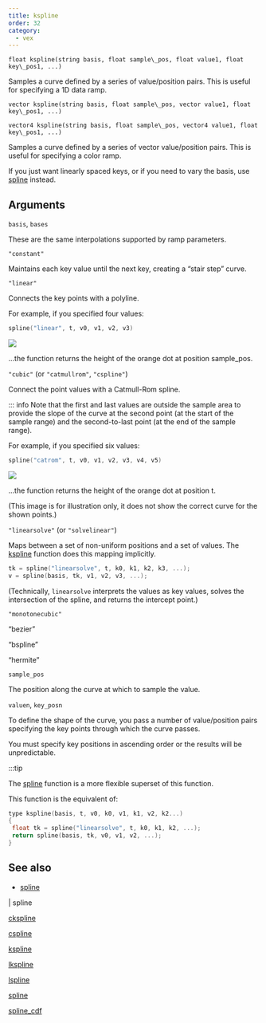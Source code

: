 ```yaml
---
title: kspline
order: 32
category:
  - vex
---
```


`float kspline(string basis, float sample\_pos, float value1, float key\_pos1, ...)`

Samples a curve defined by a series of value/position pairs.
This is useful for specifying a 1D data ramp.

`vector kspline(string basis, float sample\_pos, vector value1, float key\_pos1, ...)`

`vector4 kspline(string basis, float sample\_pos, vector4 value1, float key\_pos1, ...)`

Samples a curve defined by a series of vector value/position pairs.
This is useful for specifying a color ramp.

If you just want linearly spaced keys, or if you need to vary the basis, use [spline](spline.html "Samples a value along a polyline or spline curve.") instead.

## Arguments

`basis`, `bases`

These are the same interpolations supported by ramp parameters.

`"constant"`

Maintains each key value until the next key, creating a “stair step” curve.

`"linear"`

Connects the key points with a polyline.

For example, if you specified four values:

```c
spline("linear", t, v0, v1, v2, v3)

```

![](../../images/vex/spline_linear.svg)

…the function returns the height of the orange dot at position sample_pos.

`"cubic"` (or `"catmullrom"`, `"cspline"`)

Connect the point values with a Catmull-Rom spline.

::: info Note that the first and last values are outside the sample area to
provide the slope of the curve at the second point (at the start of the
sample range) and the second-to-last point (at the end of the sample
range).

For example, if you specified six values:

```c
spline("catrom", t, v0, v1, v2, v3, v4, v5)

```

![](../../images/vex/spline_catrom.svg)

…the function returns the height of the orange dot at position t.

(This image is for illustration only, it does not show the correct
curve for the shown points.)

`"linearsolve"` (or `"solvelinear"`)

Maps between a set of non-uniform positions and a set of values.
The [kspline](kspline.html "Returns an interpolated value along a curve defined by a basis and key/position pairs.") function does this mapping implicitly.

```c
tk = spline("linearsolve", t, k0, k1, k2, k3, ...);
v = spline(basis, tk, v1, v2, v3, ...);

```

(Technically, `linearsolve` interprets the values as key values, solves the
intersection of the spline, and returns the intercept point.)

`"monotonecubic"`

“bezier”

“bspline”

“hermite”

`sample_pos`

The position along the curve at which to sample the value.

`valuen`, `key_posn`

To define the shape of the curve, you pass a number of value/position pairs specifying the key points through which the curve passes.

You must specify key positions in ascending order or the results will be unpredictable.

:::tip

The [spline](spline.html "Samples a value along a polyline or spline curve.") function is a more flexible superset of this function.

This function is the equivalent of:

```c
type kspline(basis, t, v0, k0, v1, k1, v2, k2...)
{
 float tk = spline("linearsolve", t, k0, k1, k2, ...);
 return spline(basis, tk, v0, v1, v2, ...);
}

```



## See also

- [spline](spline.html)

|
spline

[ckspline](ckspline.html)

[cspline](cspline.html)

[kspline](kspline.html)

[lkspline](lkspline.html)

[lspline](lspline.html)

[spline](spline.html)

[spline_cdf](spline_cdf.html)
